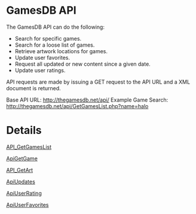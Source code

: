 # GamesDB API #

The GamesDB API can do the following:
  * Search for specific games.
  * Search for a loose list of games.
  * Retrieve artwork locations for games.
  * Update user favorites.
  * Request all updated or new content since a given date.
  * Update user ratings.

API requests are made by issuing a GET request to the API URL and a XML document is returned.

Base API URL: http://thegamesdb.net/api/
Example Game Search: http://thegamesdb.net/api/GetGamesList.php?name=halo

# Details #
[API\_GetGamesList](API_GetGamesList.md)

[ApiGetGame](ApiGetGame.md)

[API\_GetArt](API_GetArt.md)

[ApiUpdates](ApiUpdates.md)

[ApiUserRating](ApiUserRating.md)

[ApiUserFavorites](ApiUserFavorites.md)